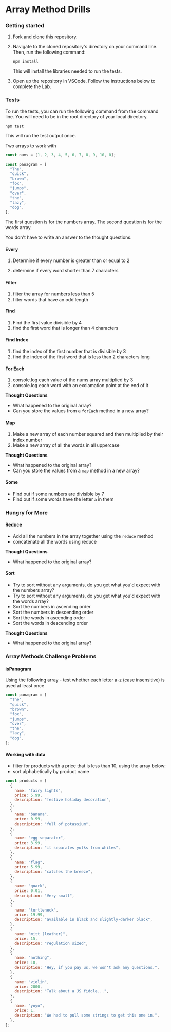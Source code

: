 # Array Method Drills

### Getting started

1. Fork and clone this repository.

1. Navigate to the cloned repository's directory on your command line. Then, run the following command:

   ```
   npm install
   ```

   This will install the libraries needed to run the tests.

1. Open up the repository in VSCode. Follow the instructions below to complete the Lab.

### Tests

To run the tests, you can run the following command from the command line. You will need to be in the root directory of your local directory.

```
npm test
```

This will run the test output once.

Two arrays to work with

```js
const nums = [1, 2, 3, 4, 5, 6, 7, 8, 9, 10, 0];

const panagram = [
  "The",
  "quick",
  "brown",
  "fox",
  "jumps",
  "over",
  "the",
  "lazy",
  "dog",
];
```

The first question is for the numbers array. The second question is for the words array.

You don't have to write an answer to the thought questions.

#### Every

1. Determine if every number is greater than or equal to 2

1. determine if every word shorter than 7 characters

#### Filter

1. filter the array for numbers less than 5
1. filter words that have an odd length

#### Find

1. Find the first value divisible by 4
1. find the first word that is longer than 4 characters

#### Find Index

1. find the index of the first number that is divisible by 3
1. find the index of the first word that is less than 2 characters long

#### For Each

1. console.log each value of the nums array multiplied by 3
1. console.log each word with an exclamation point at the end of it

**Thought Questions**

- What happened to the original array?
- Can you store the values from a `forEach` method in a new array?

#### Map

1. Make a new array of each number squared and then multiplied by their index number
1. Make a new array of all the words in all uppercase

**Thought Questions**

- What happened to the original array?
- Can you store the values from a `map` method in a new array?

#### Some

- Find out if some numbers are divisible by 7
- Find out if some words have the letter `a` in them

### Hungry for More

#### Reduce

- Add all the numbers in the array together using the `reduce` method
- concatenate all the words using reduce

**Thought Questions**

- What happened to the original array?

#### Sort

- Try to sort without any arguments, do you get what you'd expect with the numbers array?
- Try to sort without any arguments, do you get what you'd expect with the words array?
- Sort the numbers in ascending order
- Sort the numbers in descending order
- Sort the words in ascending order
- Sort the words in descending order

**Thought Questions**

- What happened to the original array?

### Array Methods Challenge Problems

#### isPanagram

Using the following array - test whether each letter a-z (case insensitive) is used at least once

```js
const panagram = [
  "The",
  "quick",
  "brown",
  "fox",
  "jumps",
  "over",
  "the",
  "lazy",
  "dog",
];
```

#### Working with data

- filter for products with a price that is less than 10, using the array below:
- sort alphabetically by product name

```js
const products = [
  {
    name: "fairy lights",
    price: 5.99,
    description: "festive holiday decoration",
  },
  {
    name: "banana",
    price: 0.99,
    description: "full of potassium",
  },
  {
    name: "egg separator",
    price: 3.99,
    description: "it separates yolks from whites",
  },
  {
    name: "flag",
    price: 5.99,
    description: "catches the breeze",
  },
  {
    name: "quark",
    price: 0.01,
    description: "Very small",
  },
  {
    name: "turtleneck",
    price: 19.99,
    description: "available in black and slightly-darker black",
  },
  {
    name: "mitt (leather)",
    price: 15,
    description: "regulation sized",
  },
  {
    name: "nothing",
    price: 10,
    description: "Hey, if you pay us, we won't ask any questions.",
  },
  {
    name: "violin",
    price: 2000,
    description: "Talk about a JS fiddle...",
  },
  {
    name: "yoyo",
    price: 1,
    description: "We had to pull some strings to get this one in.",
  },
];
```
